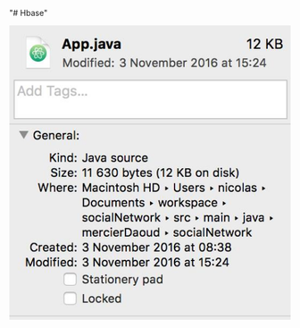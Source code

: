 "# Hbase" 

![alt tag](https://github.com/rmercier/Hbase/blob/master/last_date_modification.png?raw=true)
